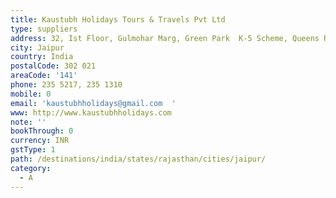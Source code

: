 ```yaml
---
title: Kaustubh Holidays Tours & Travels Pvt Ltd
type: suppliers
address: 32, Ist Floor, Gulmohar Marg, Green Park  K-5 Scheme, Queens Road
city: Jaipur
country: India
postalCode: 302 021
areaCode: '141'
phone: 235 5217, 235 1310
mobile: 0
email: 'kaustubhholidays@gmail.com  '
www: http://www.kaustubhholidays.com
note: ''
bookThrough: 0
currency: INR
gstType: 1
path: /destinations/india/states/rajasthan/cities/jaipur/
category:
  - A
---
```


